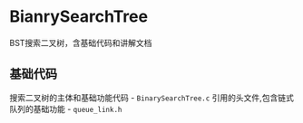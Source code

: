 # BianrySearchTree
BST搜索二叉树，含基础代码和讲解文档
## 基础代码
搜索二叉树的主体和基础功能代码 - `BinarySearchTree.c`
引用的头文件,包含链式队列的基础功能 - `queue_link.h`
